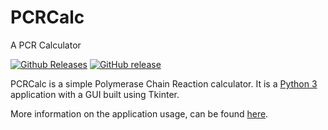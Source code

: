 # PCRCalc
A PCR Calculator

[![Github Releases](https://img.shields.io/github/downloads/Godrigos/PCRCalc/total.svg?style=flat-square)](https://github.com/Godrigos/PCRCalc/releases)
[![GitHub release](https://img.shields.io/github/release/Godrigos/PCRCalc.svg?style=flat-square)](https://github.com/Godrigos/PCRCalc/releases/latest)

PCRCalc is a simple Polymerase Chain Reaction calculator.
It is a [Python 3](https://www.python.org) application
with a GUI built using Tkinter.

More information on the application usage, can be found
[here](https://github.com/Godrigos/PCRCalc/wiki).
